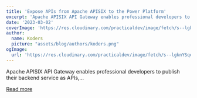 ```yaml
---
title: 'Expose APIs from Apache APISIX to the Power Platform'
excerpt: 'Apache APISIX API Gateway enables professional developers to publish their backend service as APIs,...'
date: '2023-03-02'
coverImage: 'https://res.cloudinary.com/practicaldev/image/fetch/s--lgknYSqe--/c_imagga_scale,f_auto,fl_progressive,h_420,q_auto,w_1000/https://dev-to-uploads.s3.amazonaws.com/uploads/articles/n2u3mwtvqnvsk1f3a6c7.png'
author:
  name: Koders
  picture: "assets/blog/authors/koders.png"
ogImage:
  url: 'https://res.cloudinary.com/practicaldev/image/fetch/s--lgknYSqe--/c_imagga_scale,f_auto,fl_progressive,h_420,q_auto,w_1000/https://dev-to-uploads.s3.amazonaws.com/uploads/articles/n2u3mwtvqnvsk1f3a6c7.png'
---
```


Apache APISIX API Gateway enables professional developers to publish their backend service as APIs,...

[Read more](https://dev.to/apisix/expose-apis-from-apache-apisix-to-the-power-platform-34la)
